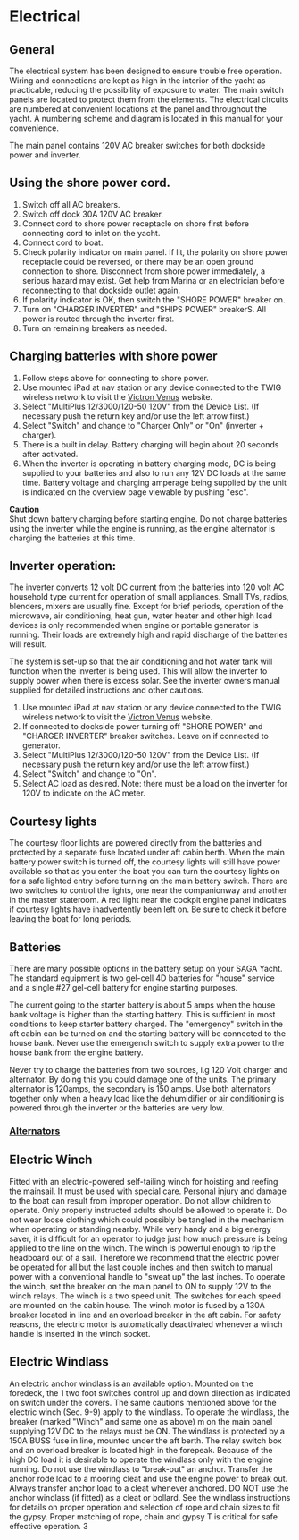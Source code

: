 # Electrical

## General

The electrical system has been designed to ensure trouble free operation. Wiring and connections are kept as high in the interior of the yacht as practicable, reducing the possibility of exposure to water. The main switch panels are located to protect them from the elements. The electrical circuits are numbered at convenient locations at the panel and throughout the yacht. A numbering scheme and diagram is located in this manual for your convenience.

The main panel contains 120V AC breaker switches for both dockside power and inverter.

## Using the shore power cord.

1. Switch off all AC breakers.
1. Switch off dock 30A 120V AC breaker.
2. Connect cord to shore power receptacle on shore first before connecting cord to inlet on the yacht.
3. Connect cord to boat.
4. Check polarity indicator on main panel. If lit, the polarity on shore power receptacle could be reversed, or there may be an open ground connection to shore. Disconnect from shore power immediately, a serious hazard may exist. Get help from Marina or an electrician before reconnecting to that dockside outlet again.
6. If polarity indicator is OK, then switch the "SHORE POWER" breaker on.
7. Turn on "CHARGER INVERTER" and "SHIPS POWER" breakerS. All power is routed through the inverter first.
9. Turn on remaining breakers as needed.

## Charging batteries with shore power

1. Follow steps above for connecting to shore power.
1. Use mounted iPad at nav station or any device connected to the TWIG wireless network to visit the [Victron Venus](http://beaglebone.lan) website.
1. Select "MultiPlus 12/3000/120-50 120V" from the Device List. (If necessary push the return key and/or use the left arrow first.)
1. Select "Switch" and change to "Charger Only" or "On" (inverter + charger).
2. There is a built in delay. Battery charging will begin about 20 seconds after activated.
3. When the inverter is operating in battery charging mode, DC is being supplied to your batteries and also to run any 12V DC loads at the same time. Battery voltage and charging amperage being supplied by the unit is indicated on the overview page viewable by pushing "esc".

**Caution**  
Shut down battery charging before starting engine. Do not charge batteries using the inverter while the engine is running, as the engine alternator is charging the batteries at this time.

## Inverter operation:

The inverter converts 12 volt DC current from the batteries into 120 volt AC household type current for operation of small appliances. Small TVs, radios, blenders, mixers are usually fine. Except for brief periods, operation of the microwave, air conditioning, heat gun, water heater and other high load devices is only recommended when engine or portable generator is running. Their loads are extremely high and rapid discharge of the batteries will result.

The system is set-up so that the air conditioning and hot water tank will function when the inverter is being used. This will allow the inverter to supply power when there is excess solar. See the inverter owners manual supplied for detailed instructions and other cautions.

1. Use mounted iPad at nav station or any device connected to the TWIG wireless network to visit the [Victron Venus](http://beaglebone.lan) website.
1. If connected to dockside power turning off "SHORE POWER" and "CHARGER INVERTER" breaker switches. Leave on if connected to generator.
1. Select "MultiPlus 12/3000/120-50 120V" from the Device List. (If necessary push the return key and/or use the left arrow first.)
1. Select "Switch" and change to "On".
6. Select AC load as desired. Note: there must be a load on the inverter for 120V to indicate on the AC meter.

## Courtesy lights

The courtesy floor lights are powered directly from the batteries and protected by a separate fuse located under aft cabin berth. When the main battery power switch is turned off, the courtesy lights will still have power available so that as you enter the boat you can turn the courtesy lights on for a safe lighted entry before turning on the main battery switch. There are two switches to control the lights, one near the companionway and another in the master stateroom. A red light near the cockpit engine panel indicates if courtesy lights have inadvertently been left on. Be sure to check it before leaving the boat for long periods.

## Batteries

There are many possible options in the battery setup on your SAGA Yacht. The standard equipment is two gel-cell 4D batteries for "house" service and a single #27 gel-cell battery for engine starting purposes.

The current going to the starter battery is about 5 amps when the house bank voltage is higher than the starting battery. This is sufficient in most conditions to keep starter battery charged. The "emergency" switch in the aft cabin can be turned on and the starting battery will be connected to the house bank. Never use the emergench switch to supply extra power to the house bank from the engine battery.

Never try to charge the batteries from two sources, i.g 120 Volt charger and alternator. By doing this you could damage one of the units.
The primary alternator is 120amps, the secondary is 150 amps. Use both alternators together only when a heavy load like the dehumidifier or air conditioning is powered through the inverter or the batteries are very low.

### [Alternators](/orientation/propulsion/#Alternators)

## Electric Winch

Fitted with an electric-powered self-tailing winch for hoisting and reefing the mainsail. It must be used with special care. Personal injury and damage to the boat can result from improper operation. Do not allow children to operate. Only properly instructed adults should be allowed to operate it. Do not wear loose clothing which could possibly be tangled in the mechanism when operating or standing nearby.
While very handy and a big energy saver, it is difficult for an operator to judge just how much pressure is being applied to the line on the winch. The winch is powerful enough to rip the headboard out of a sail. Therefore we recommend that the electric power be operated for all but the last couple inches and then switch to manual power with a conventional handle to "sweat up" the last inches.
To operate the winch, set the breaker on the main panel to ON to supply 12V to the winch relays. The winch is a two speed unit. The switches for each speed are mounted on the cabin house. The winch motor is fused by a 130A breaker located in line and an overload breaker in the aft cabin. For safety reasons, the electric motor is automatically deactivated whenever a winch handle is inserted
in the winch socket.

## Electric Windlass

An electric anchor windlass is an available option. Mounted on the foredeck, the 1 two foot switches control up and down direction as indicated on switch under the covers. The same cautions mentioned above for the electric winch (Sec. 9-9)
apply to the windlass.
To operate the windlass, the breaker (marked "Winch" and same one as above) m on the main panel supplying 12V DC to the relays must be ON. The windlass is protected by a 150A BUSS fuse in line, mounted under the aft berth. The relay
switch box and an overload breaker is located high in the forepeak. Because of
the high DC load it is desirable to operate the windlass only with the engine
running.
Do not use the windlass to "break-out" an anchor. Transfer the anchor rode load
to a mooring cleat and use the engine power to break out. Always transfer anchor load to a cleat whenever anchored. DO NOT use the anchor windlass (if
fitted) as a cleat or bollard.
See the windlass instructions for details on proper operation and selection of
rope and chain sizes to fit the gypsy. Proper matching of rope, chain and gypsy T is critical for safe effective operation. 3
